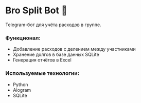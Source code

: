 # Bro Split Bot 🤖

Telegram-бот для учёта расходов в группе.

### Функционал:
- Добавление расходов с делением между участниками
- Хранение долгов в базе данных SQLite
- Генерация отчётов в Excel

### Используемые технологии:
- Python
- Aiogram
- SQLite
